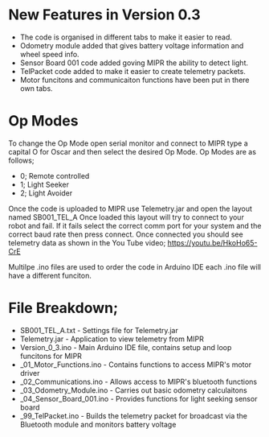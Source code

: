 # New Features in Version 0.3

- The code is organised in different tabs to make it easier to read.
- Odometry module added that gives battery voltage information and wheel speed info.
- Sensor Board 001 code added goving MIPR the ability to detect light.
- TelPacket code added to make it easier to create telemetry packets.
- Motor funcitons and communicaiton functions have been put in there own tabs.

# Op Modes

To change the Op Mode open serial monitor and connect to MIPR type a capital O for Oscar and then select the desired Op Mode.
Op Modes are as follows;

- 0; Remote controlled
- 1; Light Seeker
- 2; Light Avoider

Once the code is uploaded to MIPR use Telemetry.jar and open the layout named SB001_TEL_A
Once loaded this layout will try to connect to your robot and fail. If it fails select the
correct comm port for your system and the correct baud rate then press connect. Once
connected you should see telemetry data as shown in the You Tube video; https://youtu.be/HkoHo65-CrE

Multilpe .ino files are used to order the code in Arduino IDE each .ino file will have a different funciton.

# File Breakdown;

- SB001_TEL_A.txt - Settings file for Telemetry.jar
- Telemetry.jar - Application to view telemetry from MIPR
- Version_0_3.ino - Main Arduino IDE file, contains setup and loop funcitons for MIPR
- _01_Motor_Functions.ino - Contains functions to access MIPR's motor driver
- _02_Communications.ino - Allows access to MIPR's bluetooth functions
- _03_Odometry_Module.ino - Carries out basic odometry calculaitons
- _04_Sensor_Board_001.ino - Provides functions for light seeking sensor board
- _99_TelPacket.ino - Builds the telemetry packet for broadcast via the Bluetooth module and monitors battery voltage
